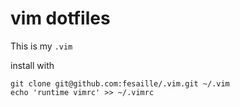 # vim dotfiles

This is my `.vim` 

install with 
```
git clone git@github.com:fesaille/.vim.git ~/.vim
echo 'runtime vimrc' >> ~/.vimrc
```

